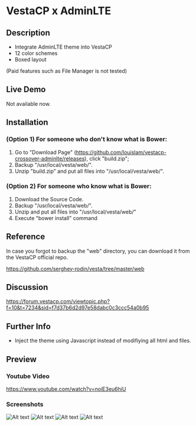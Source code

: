 # VestaCP x AdminLTE

## Description ##

- Integrate AdminLTE theme into VestaCP
- 12 color schemes
- Boxed layout

(Paid features such as File Manager is not tested)


## Live Demo

Not available now.

## Installation

### (Option 1) For someone who don't know what is Bower:

1. Go to "Download Page" (https://github.com/louislam/vestacp-crossover-adminlte/releases), click "build.zip";
1. Backup "/usr/local/vesta/web/".
1. Unzip "build.zip" and put all files into "/usr/local/vesta/web/".

### (Option 2) For someone who know what is Bower:

1. Download the Source Code.
1. Backup "/usr/local/vesta/web/".
1. Unzip and put all files into "/usr/local/vesta/web/"
1. Execute "bower install" command

## Reference
In case you forgot to backup the "web" directory, you can download it from the VestaCP official repo.

https://github.com/serghey-rodin/vesta/tree/master/web

## Discussion

https://forum.vestacp.com/viewtopic.php?f=10&t=7234&sid=f7d37b6d2d97e58dabc0c3ccc54a0b95

## Further Info

- Inject the theme using Javascript instead of modifiying all html and files. 

## Preview

### Youtube Video

https://www.youtube.com/watch?v=noiE3eu6hiU

### Screenshots

![Alt text](https://louislam.net/blog/wp-content/uploads/2015/03/n01692.png)
![Alt text](https://louislam.net/blog/wp-content/uploads/2015/03/n01695.png)
![Alt text](https://louislam.net/blog/wp-content/uploads/2015/03/n01694.png)
![Alt text](https://louislam.net/blog/wp-content/uploads/2015/03/n01693.png)
